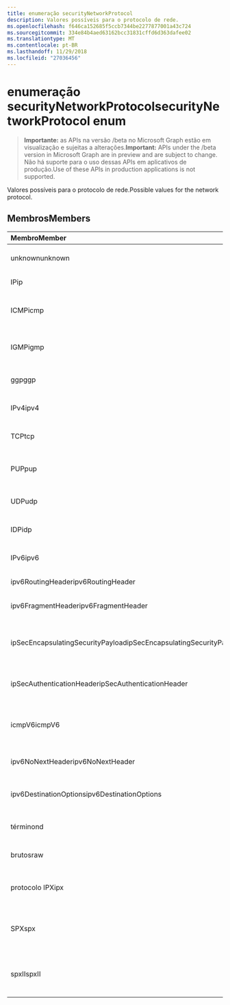 ```yaml
---
title: enumeração securityNetworkProtocol
description: Valores possíveis para o protocolo de rede.
ms.openlocfilehash: f646ca152685f5ccb7344be2277877001a43c724
ms.sourcegitcommit: 334e84b4aed63162bcc31831cffd6d363dafee02
ms.translationtype: MT
ms.contentlocale: pt-BR
ms.lasthandoff: 11/29/2018
ms.locfileid: "27036456"
---
```

# <a name="securitynetworkprotocol-enum"></a><span data-ttu-id="849aa-103">enumeração securityNetworkProtocol</span><span class="sxs-lookup"><span data-stu-id="849aa-103">securityNetworkProtocol enum</span></span>

> <span data-ttu-id="849aa-104">**Importante:** as APIs na versão /beta no Microsoft Graph estão em visualização e sujeitas a alterações.</span><span class="sxs-lookup"><span data-stu-id="849aa-104">**Important:** APIs under the /beta version in Microsoft Graph are in preview and are subject to change.</span></span> <span data-ttu-id="849aa-105">Não há suporte para o uso dessas APIs em aplicativos de produção.</span><span class="sxs-lookup"><span data-stu-id="849aa-105">Use of these APIs in production applications is not supported.</span></span>

<span data-ttu-id="849aa-106">Valores possíveis para o protocolo de rede.</span><span class="sxs-lookup"><span data-stu-id="849aa-106">Possible values for the network protocol.</span></span>

## <a name="members"></a><span data-ttu-id="849aa-107">Membros</span><span class="sxs-lookup"><span data-stu-id="849aa-107">Members</span></span>

|<span data-ttu-id="849aa-108">Membro</span><span class="sxs-lookup"><span data-stu-id="849aa-108">Member</span></span>|<span data-ttu-id="849aa-109">Valor</span><span class="sxs-lookup"><span data-stu-id="849aa-109">Value</span></span>|<span data-ttu-id="849aa-110">Descrição</span><span class="sxs-lookup"><span data-stu-id="849aa-110">Description</span></span>|
|:---|:---|:---|
|<span data-ttu-id="849aa-111">unknown</span><span class="sxs-lookup"><span data-stu-id="849aa-111">unknown</span></span>|<span data-ttu-id="849aa-112">-1</span><span class="sxs-lookup"><span data-stu-id="849aa-112">-1</span></span>|<span data-ttu-id="849aa-113">Protocolo desconhecido.</span><span class="sxs-lookup"><span data-stu-id="849aa-113">Unknown protocol.</span></span>|
|<span data-ttu-id="849aa-114">IP</span><span class="sxs-lookup"><span data-stu-id="849aa-114">ip</span></span>|<span data-ttu-id="849aa-115">0</span><span class="sxs-lookup"><span data-stu-id="849aa-115">0</span></span>|<span data-ttu-id="849aa-116">Protocolo de Internet.</span><span class="sxs-lookup"><span data-stu-id="849aa-116">Internet Protocol.</span></span>|
|<span data-ttu-id="849aa-117">ICMP</span><span class="sxs-lookup"><span data-stu-id="849aa-117">icmp</span></span>|<span data-ttu-id="849aa-118">1</span><span class="sxs-lookup"><span data-stu-id="849aa-118">1</span></span>| <span data-ttu-id="849aa-119">Protocolo de mensagem de controle de Internet.</span><span class="sxs-lookup"><span data-stu-id="849aa-119">Internet Control Message Protocol.</span></span>|
|<span data-ttu-id="849aa-120">IGMP</span><span class="sxs-lookup"><span data-stu-id="849aa-120">igmp</span></span>|<span data-ttu-id="849aa-121">2</span><span class="sxs-lookup"><span data-stu-id="849aa-121">2</span></span>| <span data-ttu-id="849aa-122">Protocolo de gerenciamento de grupos da Internet.</span><span class="sxs-lookup"><span data-stu-id="849aa-122">Internet Group Management Protocol.</span></span>|
|<span data-ttu-id="849aa-123">ggp</span><span class="sxs-lookup"><span data-stu-id="849aa-123">ggp</span></span>|<span data-ttu-id="849aa-124">3</span><span class="sxs-lookup"><span data-stu-id="849aa-124">3</span></span>| <span data-ttu-id="849aa-125">Protocolo de gateway a Gateway.</span><span class="sxs-lookup"><span data-stu-id="849aa-125">Gateway To Gateway Protocol.</span></span>|
|<span data-ttu-id="849aa-126">IPv4</span><span class="sxs-lookup"><span data-stu-id="849aa-126">ipv4</span></span>|<span data-ttu-id="849aa-127">4</span><span class="sxs-lookup"><span data-stu-id="849aa-127">4</span></span>| <span data-ttu-id="849aa-128">Internet Protocol versão 4.</span><span class="sxs-lookup"><span data-stu-id="849aa-128">Internet Protocol version 4.</span></span>|
|<span data-ttu-id="849aa-129">TCP</span><span class="sxs-lookup"><span data-stu-id="849aa-129">tcp</span></span>|<span data-ttu-id="849aa-130">6</span><span class="sxs-lookup"><span data-stu-id="849aa-130">6</span></span>| <span data-ttu-id="849aa-131">Protocolo de controle de transmissão.</span><span class="sxs-lookup"><span data-stu-id="849aa-131">Transmission Control Protocol.</span></span>|
|<span data-ttu-id="849aa-132">PUP</span><span class="sxs-lookup"><span data-stu-id="849aa-132">pup</span></span>|<span data-ttu-id="849aa-133">12</span><span class="sxs-lookup"><span data-stu-id="849aa-133">12</span></span>| <span data-ttu-id="849aa-134">Protocolo de pacote Universal PARC.</span><span class="sxs-lookup"><span data-stu-id="849aa-134">PARC Universal Packet Protocol.</span></span>|
|<span data-ttu-id="849aa-135">UDP</span><span class="sxs-lookup"><span data-stu-id="849aa-135">udp</span></span>|<span data-ttu-id="849aa-136">17</span><span class="sxs-lookup"><span data-stu-id="849aa-136">17</span></span>| <span data-ttu-id="849aa-137">Protocolo de datagrama de usuário.</span><span class="sxs-lookup"><span data-stu-id="849aa-137">User Datagram Protocol.</span></span>|
|<span data-ttu-id="849aa-138">IDP</span><span class="sxs-lookup"><span data-stu-id="849aa-138">idp</span></span>|<span data-ttu-id="849aa-139">22</span><span class="sxs-lookup"><span data-stu-id="849aa-139">22</span></span>| <span data-ttu-id="849aa-140">Protocolo de datagrama de Internet.</span><span class="sxs-lookup"><span data-stu-id="849aa-140">Internet Datagram Protocol.</span></span>|
|<span data-ttu-id="849aa-141">IPv6</span><span class="sxs-lookup"><span data-stu-id="849aa-141">ipv6</span></span>|<span data-ttu-id="849aa-142">41</span><span class="sxs-lookup"><span data-stu-id="849aa-142">41</span></span>| <span data-ttu-id="849aa-143">Protocolo IP versão 6 (ipv6).</span><span class="sxs-lookup"><span data-stu-id="849aa-143">Internet Protocol version 6 (ipv6).</span></span>|
|<span data-ttu-id="849aa-144">ipv6RoutingHeader</span><span class="sxs-lookup"><span data-stu-id="849aa-144">ipv6RoutingHeader</span></span>|<span data-ttu-id="849aa-145">43</span><span class="sxs-lookup"><span data-stu-id="849aa-145">43</span></span>| <span data-ttu-id="849aa-146">cabeçalho de roteamento IPv6.</span><span class="sxs-lookup"><span data-stu-id="849aa-146">ipv6 Routing header.</span></span>|
|<span data-ttu-id="849aa-147">ipv6FragmentHeader</span><span class="sxs-lookup"><span data-stu-id="849aa-147">ipv6FragmentHeader</span></span>|<span data-ttu-id="849aa-148">44</span><span class="sxs-lookup"><span data-stu-id="849aa-148">44</span></span>| <span data-ttu-id="849aa-149">cabeçalho de fragmento IPv6.</span><span class="sxs-lookup"><span data-stu-id="849aa-149">ipv6 Fragment header.</span></span>|
|<span data-ttu-id="849aa-150">ipSecEncapsulatingSecurityPayload</span><span class="sxs-lookup"><span data-stu-id="849aa-150">ipSecEncapsulatingSecurityPayload</span></span>|<span data-ttu-id="849aa-151">50</span><span class="sxs-lookup"><span data-stu-id="849aa-151">50</span></span>| <span data-ttu-id="849aa-152">cabeçalho de carga de segurança de encapsulamento IPv6.</span><span class="sxs-lookup"><span data-stu-id="849aa-152">ipv6 Encapsulating Security Payload header.</span></span>|
|<span data-ttu-id="849aa-153">ipSecAuthenticationHeader</span><span class="sxs-lookup"><span data-stu-id="849aa-153">ipSecAuthenticationHeader</span></span>|<span data-ttu-id="849aa-154">51</span><span class="sxs-lookup"><span data-stu-id="849aa-154">51</span></span>| <span data-ttu-id="849aa-155">cabeçalho de autenticação de IPv6.</span><span class="sxs-lookup"><span data-stu-id="849aa-155">ipv6 Authentication header.</span></span>|
|<span data-ttu-id="849aa-156">icmpV6</span><span class="sxs-lookup"><span data-stu-id="849aa-156">icmpV6</span></span>|<span data-ttu-id="849aa-157">58</span><span class="sxs-lookup"><span data-stu-id="849aa-157">58</span></span>| <span data-ttu-id="849aa-158">Protocolo de mensagem de controle da Internet para ipv6.</span><span class="sxs-lookup"><span data-stu-id="849aa-158">Internet Control Message Protocol for ipv6.</span></span>|
|<span data-ttu-id="849aa-159">ipv6NoNextHeader</span><span class="sxs-lookup"><span data-stu-id="849aa-159">ipv6NoNextHeader</span></span>|<span data-ttu-id="849aa-160">59</span><span class="sxs-lookup"><span data-stu-id="849aa-160">59</span></span>| <span data-ttu-id="849aa-161">IPv6 não próximo cabeçalho.</span><span class="sxs-lookup"><span data-stu-id="849aa-161">ipv6 No next header.</span></span>|
|<span data-ttu-id="849aa-162">ipv6DestinationOptions</span><span class="sxs-lookup"><span data-stu-id="849aa-162">ipv6DestinationOptions</span></span>|<span data-ttu-id="849aa-163">60</span><span class="sxs-lookup"><span data-stu-id="849aa-163">60</span></span>| <span data-ttu-id="849aa-164">cabeçalho de opções de destino de IPv6.</span><span class="sxs-lookup"><span data-stu-id="849aa-164">ipv6 Destination Options header.</span></span>|
|<span data-ttu-id="849aa-165">término</span><span class="sxs-lookup"><span data-stu-id="849aa-165">nd</span></span>|<span data-ttu-id="849aa-166">77</span><span class="sxs-lookup"><span data-stu-id="849aa-166">77</span></span>| <span data-ttu-id="849aa-167">NET protocolo de disco (não oficiais).</span><span class="sxs-lookup"><span data-stu-id="849aa-167">Net Disk Protocol (unofficial).</span></span>|
|<span data-ttu-id="849aa-168">brutos</span><span class="sxs-lookup"><span data-stu-id="849aa-168">raw</span></span>|<span data-ttu-id="849aa-169">255</span><span class="sxs-lookup"><span data-stu-id="849aa-169">255</span></span>| <span data-ttu-id="849aa-170">Protocolo de pacote IP bruto.</span><span class="sxs-lookup"><span data-stu-id="849aa-170">Raw IP packet protocol.</span></span>|
|<span data-ttu-id="849aa-171">protocolo IPX</span><span class="sxs-lookup"><span data-stu-id="849aa-171">ipx</span></span>|<span data-ttu-id="849aa-172">1000</span><span class="sxs-lookup"><span data-stu-id="849aa-172">1000</span></span>| <span data-ttu-id="849aa-173">Protocolo do Exchange de pacotes de Internet.</span><span class="sxs-lookup"><span data-stu-id="849aa-173">Internet Packet Exchange Protocol.</span></span>|
|<span data-ttu-id="849aa-174">SPX</span><span class="sxs-lookup"><span data-stu-id="849aa-174">spx</span></span>|<span data-ttu-id="849aa-175">1256</span><span class="sxs-lookup"><span data-stu-id="849aa-175">1256</span></span>| <span data-ttu-id="849aa-176">Protocolo de intercâmbio de pacote sequenciado.</span><span class="sxs-lookup"><span data-stu-id="849aa-176">Sequenced Packet Exchange protocol.</span></span>|
|<span data-ttu-id="849aa-177">spxII</span><span class="sxs-lookup"><span data-stu-id="849aa-177">spxII</span></span>|<span data-ttu-id="849aa-178">1257</span><span class="sxs-lookup"><span data-stu-id="849aa-178">1257</span></span>| <span data-ttu-id="849aa-179">Protocolo de versão 2 Exchange pacote sequenciado.</span><span class="sxs-lookup"><span data-stu-id="849aa-179">Sequenced Packet Exchange version 2 protocol.</span></span>|
